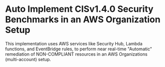 # Auto Implement CISv1.4.0 Security Benchmarks in an AWS Organization Setup
This implementation uses AWS services like Security Hub, Lambda functions, and EventBridge rules, to perform near real-time "Automatic" remediation of NON-COMPLIANT resources in an AWS Organizations (multi-account) setup.
